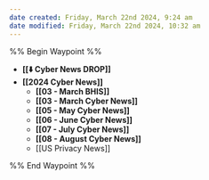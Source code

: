 ```yaml
---
date created: Friday, March 22nd 2024, 9:24 am
date modified: Friday, March 22nd 2024, 10:32 am
---
```


%% Begin Waypoint %%
- **[[⬇️ Cyber News DROP]]**
- **[[2024 Cyber News]]**
	- **[[03 - March BHIS]]**
	- **[[03 - March Cyber News]]**
	- **[[05 - May Cyber News]]**
	- **[[06 - June Cyber News]]**
	- **[[07 - July Cyber News]]**
	- **[[08 - August Cyber News]]**
	- [[US Privacy News]]

%% End Waypoint %%